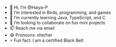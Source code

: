 - 👋 Hi, I’m @Haiya-P
- 👀 I’m interested in Birds, programming, and games
- 🌱 I’m currently learning Java, TypeScript, and C
- 💞️ I’m looking to collaborate on fun mini projects
- 📫 Reach me via email
- 😄 Pronouns: she/her
- ⚡ Fun fact: I am a certified Black Belt

<!---
Haiya-P/Haiya-P is a ✨ special ✨ repository because its `README.md` (this file) appears on your GitHub profile.
You can click the Preview link to take a look at your changes.
--->
